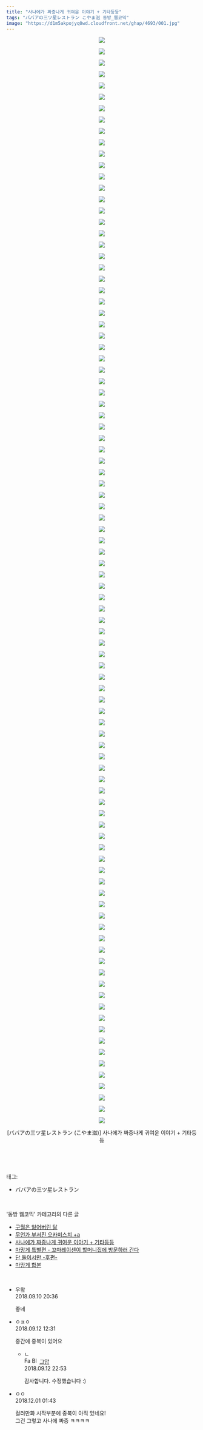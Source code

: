 ```yaml
---
title: "사나에가 짜증나게 귀여운 이야기 + 기타등등"
tags: "ババアの三ツ星レストラン こやま滋 동방_웹코믹"
image: "https://d1m5akpojyq0wd.cloudfront.net/ghap/4693/001.jpg"
---
```

<div class="article">
<p style="text-align: center; clear: none; float: none;"><img src="{{ site.imgserver6 }}/ghap/4693/001.jpg"/></p>
<p style="text-align: center; clear: none; float: none;"><img src="{{ site.imgserver6 }}/ghap/4693/002.jpg"/></p>
<p style="text-align: center; clear: none; float: none;"><img src="{{ site.imgserver6 }}/ghap/4693/003.jpg"/></p>
<p style="text-align: center; clear: none; float: none;"><img src="{{ site.imgserver6 }}/ghap/4693/004.jpg"/></p>
<p style="text-align: center; clear: none; float: none;"><img src="{{ site.imgserver6 }}/ghap/4693/005.jpg"/></p>
<p style="text-align: center; clear: none; float: none;"><img src="{{ site.imgserver6 }}/ghap/4693/006.jpg"/></p>
<p style="text-align: center; clear: none; float: none;"><img src="{{ site.imgserver6 }}/ghap/4693/007.jpg"/></p>
<p style="text-align: center; clear: none; float: none;"><img src="{{ site.imgserver6 }}/ghap/4693/008.jpg"/></p>
<p style="text-align: center; clear: none; float: none;"><img src="{{ site.imgserver6 }}/ghap/4693/009.jpg"/></p>
<p style="text-align: center; clear: none; float: none;"><img src="{{ site.imgserver6 }}/ghap/4693/010.jpg"/></p>
<p style="text-align: center; clear: none; float: none;"><img src="{{ site.imgserver6 }}/ghap/4693/011.jpg"/></p>
<p style="text-align: center; clear: none; float: none;"><img src="{{ site.imgserver6 }}/ghap/4693/012.jpg"/></p>
<p style="text-align: center; clear: none; float: none;"><img src="{{ site.imgserver6 }}/ghap/4693/013.jpg"/></p>
<p style="text-align: center; clear: none; float: none;"><img src="{{ site.imgserver6 }}/ghap/4693/014.jpg"/></p>
<p style="text-align: center; clear: none; float: none;"><img src="{{ site.imgserver6 }}/ghap/4693/015.jpg"/></p>
<p style="text-align: center; clear: none; float: none;"><img src="{{ site.imgserver6 }}/ghap/4693/016.jpg"/></p>
<p style="text-align: center; clear: none; float: none;"><img src="{{ site.imgserver6 }}/ghap/4693/017.jpg"/></p>
<p style="text-align: center; clear: none; float: none;"><img src="{{ site.imgserver6 }}/ghap/4693/018.jpg"/></p>
<p style="text-align: center; clear: none; float: none;"><img src="{{ site.imgserver6 }}/ghap/4693/019.jpg"/></p>
<p style="text-align: center; clear: none; float: none;"><img src="{{ site.imgserver6 }}/ghap/4693/020.jpg"/></p>
<p style="text-align: center; clear: none; float: none;"><img src="{{ site.imgserver6 }}/ghap/4693/021.jpg"/></p>
<p style="text-align: center; clear: none; float: none;"><img src="{{ site.imgserver6 }}/ghap/4693/022.jpg"/></p>
<p style="text-align: center; clear: none; float: none;"><img src="{{ site.imgserver6 }}/ghap/4693/023.jpg"/></p>
<p style="text-align: center; clear: none; float: none;"><img src="{{ site.imgserver6 }}/ghap/4693/024.jpg"/></p>
<p style="text-align: center; clear: none; float: none;"><img src="{{ site.imgserver6 }}/ghap/4693/025.jpg"/></p>
<p style="text-align: center; clear: none; float: none;"><img src="{{ site.imgserver6 }}/ghap/4693/026.jpg"/></p>
<p style="text-align: center; clear: none; float: none;"><img src="{{ site.imgserver6 }}/ghap/4693/027.jpg"/></p>
<p style="text-align: center; clear: none; float: none;"><img src="{{ site.imgserver6 }}/ghap/4693/028.jpg"/></p>
<p style="text-align: center; clear: none; float: none;"><img src="{{ site.imgserver6 }}/ghap/4693/029.jpg"/></p>
<p style="text-align: center; clear: none; float: none;"><img src="{{ site.imgserver6 }}/ghap/4693/030.jpg"/></p>
<p style="text-align: center; clear: none; float: none;"><img src="{{ site.imgserver6 }}/ghap/4693/031.jpg"/></p>
<p style="text-align: center; clear: none; float: none;"><img src="{{ site.imgserver6 }}/ghap/4693/032.jpg"/></p>
<p style="text-align: center; clear: none; float: none;"><img src="{{ site.imgserver6 }}/ghap/4693/033.jpg"/></p>
<p style="text-align: center; clear: none; float: none;"><img src="{{ site.imgserver6 }}/ghap/4693/034.jpg"/></p>
<p style="text-align: center; clear: none; float: none;"><img src="{{ site.imgserver6 }}/ghap/4693/035.jpg"/></p>
<p style="text-align: center; clear: none; float: none;"><img src="{{ site.imgserver6 }}/ghap/4693/036.jpg"/></p>
<p style="text-align: center; clear: none; float: none;"><img src="{{ site.imgserver6 }}/ghap/4693/037.jpg"/></p>
<p style="text-align: center; clear: none; float: none;"><img src="{{ site.imgserver6 }}/ghap/4693/038.jpg"/></p>
<p style="text-align: center; clear: none; float: none;"><img src="{{ site.imgserver6 }}/ghap/4693/039.jpg"/></p>
<p style="text-align: center; clear: none; float: none;"><img src="{{ site.imgserver6 }}/ghap/4693/040.jpg"/></p>
<p style="text-align: center; clear: none; float: none;"><img src="{{ site.imgserver6 }}/ghap/4693/041.jpg"/></p>
<p style="text-align: center; clear: none; float: none;"><img src="{{ site.imgserver6 }}/ghap/4693/042.jpg"/></p>
<p style="text-align: center; clear: none; float: none;"><img src="{{ site.imgserver6 }}/ghap/4693/043.jpg"/></p>
<p style="text-align: center; clear: none; float: none;"><img src="{{ site.imgserver6 }}/ghap/4693/044.jpg"/></p>
<p style="text-align: center; clear: none; float: none;"><img src="{{ site.imgserver6 }}/ghap/4693/045.jpg"/></p>
<p style="text-align: center; clear: none; float: none;"><img src="{{ site.imgserver6 }}/ghap/4693/046.jpg"/></p>
<p style="text-align: center; clear: none; float: none;"><img src="{{ site.imgserver6 }}/ghap/4693/047.jpg"/></p>
<p style="text-align: center; clear: none; float: none;"><img src="{{ site.imgserver6 }}/ghap/4693/048.jpg"/></p>
<p style="text-align: center; clear: none; float: none;"><img src="{{ site.imgserver6 }}/ghap/4693/049.jpg"/></p>
<p style="text-align: center; clear: none; float: none;"><img src="{{ site.imgserver6 }}/ghap/4693/050.jpg"/></p>
<p style="text-align: center; clear: none; float: none;"><img src="{{ site.imgserver6 }}/ghap/4693/051.jpg"/></p>
<p style="text-align: center; clear: none; float: none;"><img src="{{ site.imgserver6 }}/ghap/4693/052.jpg"/></p>
<p style="text-align: center; clear: none; float: none;"><img src="{{ site.imgserver6 }}/ghap/4693/053.jpg"/></p>
<p style="text-align: center; clear: none; float: none;"><img src="{{ site.imgserver6 }}/ghap/4693/054.jpg"/></p>
<p style="text-align: center; clear: none; float: none;"><img src="{{ site.imgserver6 }}/ghap/4693/055.jpg"/></p>
<p style="text-align: center; clear: none; float: none;"><img src="{{ site.imgserver6 }}/ghap/4693/056.jpg"/></p>
<p style="text-align: center; clear: none; float: none;"><img src="{{ site.imgserver6 }}/ghap/4693/057.jpg"/></p>
<p style="text-align: center; clear: none; float: none;"><img src="{{ site.imgserver6 }}/ghap/4693/058.jpg"/></p>
<p style="text-align: center; clear: none; float: none;"><img src="{{ site.imgserver6 }}/ghap/4693/059.jpg"/></p>
<p style="text-align: center; clear: none; float: none;"><img src="{{ site.imgserver6 }}/ghap/4693/060.jpg"/></p>
<p style="text-align: center; clear: none; float: none;"><img src="{{ site.imgserver6 }}/ghap/4693/061.jpg"/></p>
<p style="text-align: center; clear: none; float: none;"><img src="{{ site.imgserver6 }}/ghap/4693/062.jpg"/></p>
<p style="text-align: center; clear: none; float: none;"><img src="{{ site.imgserver6 }}/ghap/4693/063.jpg"/></p>
<p style="text-align: center; clear: none; float: none;"><img src="{{ site.imgserver6 }}/ghap/4693/064.jpg"/></p>
<p style="text-align: center; clear: none; float: none;"><img src="{{ site.imgserver6 }}/ghap/4693/065.jpg"/></p>
<p style="text-align: center; clear: none; float: none;"><img src="{{ site.imgserver6 }}/ghap/4693/066.jpg"/></p>
<p style="text-align: center; clear: none; float: none;"><img src="{{ site.imgserver6 }}/ghap/4693/067.jpg"/></p>
<p style="text-align: center; clear: none; float: none;"><img src="{{ site.imgserver6 }}/ghap/4693/068.jpg"/></p>
<p style="text-align: center; clear: none; float: none;"><img src="{{ site.imgserver6 }}/ghap/4693/069.jpg"/></p>
<p style="text-align: center; clear: none; float: none;"><img src="{{ site.imgserver6 }}/ghap/4693/070.jpg"/></p>
<p style="text-align: center; clear: none; float: none;"><img src="{{ site.imgserver6 }}/ghap/4693/071.jpg"/></p>
<p style="text-align: center; clear: none; float: none;"><img src="{{ site.imgserver6 }}/ghap/4693/072.jpg"/></p>
<p style="text-align: center; clear: none; float: none;"><img src="{{ site.imgserver6 }}/ghap/4693/073.jpg"/></p>
<p style="text-align: center; clear: none; float: none;"><img src="{{ site.imgserver6 }}/ghap/4693/074.jpg"/></p>
<p style="text-align: center; clear: none; float: none;"><img src="{{ site.imgserver6 }}/ghap/4693/075.jpg"/></p>
<p style="text-align: center; clear: none; float: none;"><img src="{{ site.imgserver6 }}/ghap/4693/076.jpg"/></p>
<p style="text-align: center; clear: none; float: none;"><img src="{{ site.imgserver6 }}/ghap/4693/077.jpg"/></p>
<p style="text-align: center; clear: none; float: none;"><img src="{{ site.imgserver6 }}/ghap/4693/078.jpg"/></p>
<p style="text-align: center; clear: none; float: none;"><img src="{{ site.imgserver6 }}/ghap/4693/079.jpg"/></p>
<p style="text-align: center; clear: none; float: none;"><img src="{{ site.imgserver6 }}/ghap/4693/080.jpg"/></p>
<p style="text-align: center; clear: none; float: none;"><img src="{{ site.imgserver6 }}/ghap/4693/081.jpg"/></p>
<p style="text-align: center; clear: none; float: none;"><img src="{{ site.imgserver6 }}/ghap/4693/082.jpg"/></p>
<p style="text-align: center; clear: none; float: none;"><img src="{{ site.imgserver6 }}/ghap/4693/083.jpg"/></p>
<p style="text-align: center; clear: none; float: none;"><img src="{{ site.imgserver6 }}/ghap/4693/084.jpg"/></p>
<p style="text-align: center; clear: none; float: none;"><img src="{{ site.imgserver6 }}/ghap/4693/085.jpg"/></p>
<p style="text-align: center; clear: none; float: none;"><img src="{{ site.imgserver6 }}/ghap/4693/086.jpg"/></p>
<p style="text-align: center; clear: none; float: none;"><img src="{{ site.imgserver6 }}/ghap/4693/087.jpg"/></p>
<p style="text-align: center; clear: none; float: none;"><img src="{{ site.imgserver6 }}/ghap/4693/088.jpg"/></p>
<p style="text-align: center; clear: none; float: none;"><img src="{{ site.imgserver6 }}/ghap/4693/089.jpg"/></p>
<p style="text-align: center; clear: none; float: none;"><img src="{{ site.imgserver6 }}/ghap/4693/090.jpg"/></p>
<p style="text-align: center; clear: none; float: none;"><img src="{{ site.imgserver6 }}/ghap/4693/091.jpg"/></p>
<p style="text-align: center; clear: none; float: none;"><img src="{{ site.imgserver6 }}/ghap/4693/092.jpg"/></p>
<p style="text-align: center; clear: none; float: none;"><img src="{{ site.imgserver6 }}/ghap/4693/093.jpg"/></p>
<p style="text-align: center; clear: none; float: none;"><img src="{{ site.imgserver6 }}/ghap/4693/094.jpg"/></p>
<p style="text-align: center; clear: none; float: none;"><img src="{{ site.imgserver6 }}/ghap/4693/095.jpg"/></p>
<p style="text-align: center; clear: none; float: none;"><img src="{{ site.imgserver6 }}/ghap/4693/096.jpg"/></p>
<p style="text-align: center; clear: none; float: none;">[ババアの三ツ星レストラン (こやま滋)] 사나에가 짜증나게 귀여운 이야기 + 기타등등</p>
<p><br/></p>
</div><br/>
<div class="tagTrail">
<p>태그: </p>
<ul>
<li>ババアの三ツ星レストラン</li>
</ul>
</div><br/>
<div class="another">
<p>'동방 웹코믹' 카테고리의 다른 글</p>
<ul>
<li><a href="/ghap_4703">구월은 잃어버린 달</a></li>
<li><a href="/ghap_4695">무언가 부서진 오카미스치 +a</a></li>
<li><a href="/ghap_4693">사나에가 짜증나게 귀여운 이야기 + 기타등등</a></li>
<li><a href="/ghap_4692">마망게 특별편 - 꼬마레이센이 할머니집에 방문하러 간다</a></li>
<li><a href="/ghap_4690">단 둘이서만 -후편-</a></li>
<li><a href="/ghap_4689">마망게 합본</a></li>
</ul>
</div><br/>
<div class="cb_module cb_fluid">
<div class="cb_wrt cb_profile">
<div class="comment">
<ul>
<li class="cb_thumb_off" id="comment15329698">
<div class="cb_comment_area">
<div class="cb_info_area">
<div class="cb_section">
<span class="cb_nick_name">우왘</span>
</div>
<div class="cb_section">
<span class="cb_date">2018.09.10 20:36 </span>
</div>
</div>
<div class="cb_dsc_comment">
<p class="cb_dsc">
											좋네
										</p>
</div>
</div></li>
<li class="cb_thumb_off" id="comment15331034">
<div class="cb_comment_area">
<div class="cb_info_area">
<div class="cb_section">
<span class="cb_nick_name">ㅇㅍㅇ</span>
</div>
<div class="cb_section">
<span class="cb_date">2018.09.12 12:31 </span>
</div>
</div>
<div class="cb_dsc_comment">
<p class="cb_dsc">
											중간에 중복이 있어요
										</p>
</div>
<ul>
<li class="cb_thumb_off" id="comment15331305">
<span class="cb_bu_subnode">ㄴ</span>
<div class="cb_comment_area">
<div class="cb_info_area">
<div class="cb_section">
<span class="cb_nick_name"><img alt="Favicon of https://ghaptouhou.tistory.com" height="16" onerror="this.onerror=null;this.parentNode.removeChild(this)" src="https://ghaptouhou.tistory.com/favicon.ico" width="16"/> <img alt="BlogIcon" height="16" onerror="this.parentNode.removeChild(this)" src="https://ghaptouhou.tistory.com/index.gif" width="16"/> <a href="https://ghaptouhou.tistory.com" onclick="return openLinkInNewWindow(this)"> 그압</a><span class="tistoryProfileLayerTrigger" onclick='TistoryProfile.show(event, this, {"title":"\uc800\uae30 \uc774\uac70 \ub098\uc911\uc5d0 \uc218\uc815 \uac00\ub2a5\ud558\ub098\uc694","url":"https:\/\/ghap.tistory.com","nickname":"\uadf8\uc555","items":[]}); return false;'></span></span>
</div>
<div class="cb_section">
<span class="cb_date">2018.09.12 22:53 </span>
</div>
</div>
<div class="cb_dsc_comment">
<p class="cb_dsc">
																감사합니다. 수정했습니다 :)
															</p>
</div>
</div>
</li>
</ul>
</div></li>
<li class="cb_thumb_off" id="comment15380773">
<div class="cb_comment_area">
<div class="cb_info_area">
<div class="cb_section">
<span class="cb_nick_name">ㅇㅇ</span>
</div>
<div class="cb_section">
<span class="cb_date">2018.12.01 01:43 </span>
</div>
</div>
<div class="cb_dsc_comment">
<p class="cb_dsc">
											컬러만화 시작부분에 중복이 아직 있네요!<br/>
그건 그렇고 사나에 짜증 ㅋㅋㅋㅋ
										</p>
</div>
</div></li>
</ul>
</div>
</div><!-- commentList close -->
</div><br/>
